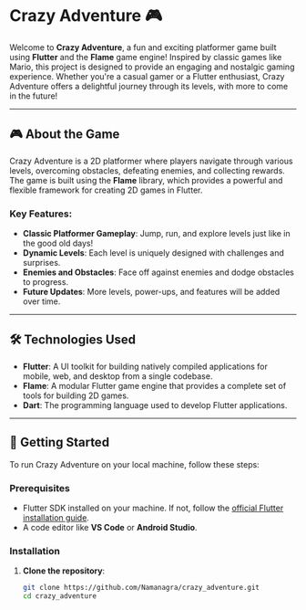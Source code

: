 # Crazy Adventure 🎮

Welcome to **Crazy Adventure**, a fun and exciting platformer game built using **Flutter** and the **Flame** game engine! Inspired by classic games like Mario, this project is designed to provide an engaging and nostalgic gaming experience. Whether you're a casual gamer or a Flutter enthusiast, Crazy Adventure offers a delightful journey through its levels, with more to come in the future!

---

## 🎮 About the Game

Crazy Adventure is a 2D platformer where players navigate through various levels, overcoming obstacles, defeating enemies, and collecting rewards. The game is built using the **Flame** library, which provides a powerful and flexible framework for creating 2D games in Flutter.

### Key Features:
- **Classic Platformer Gameplay**: Jump, run, and explore levels just like in the good old days!
- **Dynamic Levels**: Each level is uniquely designed with challenges and surprises.
- **Enemies and Obstacles**: Face off against enemies and dodge obstacles to progress.
- **Future Updates**: More levels, power-ups, and features will be added over time.

---

## 🛠️ Technologies Used

- **Flutter**: A UI toolkit for building natively compiled applications for mobile, web, and desktop from a single codebase.
- **Flame**: A modular Flutter game engine that provides a complete set of tools for building 2D games.
- **Dart**: The programming language used to develop Flutter applications.

---

## 🚀 Getting Started

To run Crazy Adventure on your local machine, follow these steps:

### Prerequisites
- Flutter SDK installed on your machine. If not, follow the [official Flutter installation guide](https://flutter.dev/docs/get-started/install).
- A code editor like **VS Code** or **Android Studio**.

### Installation
1. **Clone the repository**:
   ```bash
   git clone https://github.com/Namanagra/crazy_adventure.git
   cd crazy_adventure




